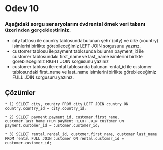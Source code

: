 # Odev 10



### Aşağıdaki sorgu senaryolarını dvdrental örnek veri tabanı üzerinden gerçekleştiriniz.


- city tablosu ile country tablosunda bulunan şehir (city) ve ülke (country) isimlerini birlikte görebileceğimiz LEFT JOIN sorgusunu yazınız.
- customer tablosu ile payment tablosunda bulunan payment_id ile customer tablosundaki first_name ve last_name isimlerini birlikte görebileceğimiz
RIGHT JOIN sorgusunu yazınız. 
- customer tablosu ile rental tablosunda bulunan rental_id ile customer tablosundaki first_name ve last_name isimlerini birlikte görebileceğimiz FULL JOIN sorgusunu yazınız.


## Çözümler

```PostgreSQL
* 1) SELECT city, country FROM city LEFT JOIN country ON country.country_id = city.country_id;
```
```PostgreSQL
* 2) SELECT payment.payment_id, customer.first_name, customer.last_name FROM payment RIGHT JOIN customer ON payment.customer_id = customer.customer_id;
```
```PostgreSQL
* 3) SELECT rental.rental_id, customer.first_name, customer.last_name FROM rental FULL JOIN customer ON rental.customer_id = customer.customer_id;
